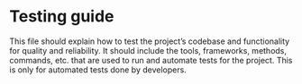 # Testing guide

This file should explain how to test the project’s codebase and functionality for quality and reliability. It should include the tools, frameworks, methods, commands, etc. that are used to run and automate tests for the project. This is only for automated tests done by developers.
